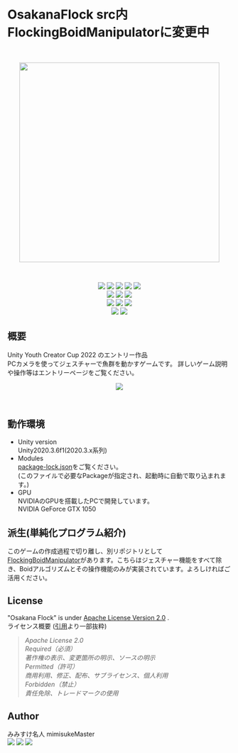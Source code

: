 # OsakanaFlock src内FlockingBoidManipulatorに変更中
<br><p align="center">
<img src="https://user-images.githubusercontent.com/81568941/188664081-43ba3a7b-7be9-4795-883f-4e51d3c2c28a.png" width="450px"></p>
<br><p align="center">
    <img src="https://img.shields.io/badge/build-passing-test.svg?&logo=github">
    [<img src="https://img.shields.io/github/stars/mimisukeMaster/FlockingBoidManipulator?color=yellow&logo=github">](https://github.com/mimisukeMaster/HandPoseBarracuda-Gesture-Boids/star)
    <img src="https://img.shields.io/badge/PRs-welcome-orange?logo=">
    [<img  src="https://img.shields.io/hexpm/l/plug?color=red&logo=apache">](https://www.apache.org/licenses/)
    <img src="https://img.shields.io/github/issues/mimisukeMaster/FlockingBoidManipulator"><br>
    <img src="https://img.shields.io/badge/Unity%202020.x-supported-blue.svg?&logo=unity">
    <img src="https://img.shields.io/badge/build Windows-successed-succeess.svg?&logo=windows"> 
    <img src="https://img.shields.io/badge/build WebGL-successed-succeess.svg?&logo=webgl"><br>
    <img src="https://img.shields.io/github/v/release/mimisukeMaster/FlockingBoidManipulator?color=green&include_prereleases&logo=gitbook&logoColor=white">
    <img src="https://img.shields.io/github/release-date/mimisukeMaster/FlockingBoidManipulator?color=yellowgreen">
    <img src="https://img.shields.io/github/downloads/mimisukeMaster/FlockingBoidManipulator/total?color=ff6"><br>
    <img src="https://img.shields.io/github/repo-size/mimisukeMaster/FlockingBoidManipulator?color=ff69b4">
    [<img src="https://img.shields.io/static/v1?logo=visualstudiocode&label=&message=Open%20in%20Visual%20Studio%20Code&labelColor=2c2c32&color=007acc&logoColor=007acc">](https://open.vscode.dev/mimisukeMaster/HandPoseBarracuda-Gasture-Boids)
    </p>


## 概要
Unity Youth Creator Cup 2022 のエントリー作品<br> 
PCカメラを使ってジェスチャーで魚群を動かすゲームです。
詳しいゲーム説明や操作等はエントリーページをご覧ください。
<br><p align="center">
    [<img src="https://img.shields.io/badge/Unity Youth Creator Cup 2022-Osakana Flock-blue?style=for-the-badge&logo=unity">](https://uycc.unity3d.jp/entry/2022/1545)
</p><br>
 


## 動作環境
- Unity version<br>
Unity2020.3.6f1(2020.3.x系列)
- Modules <br>
[package-lock.json](/Package-lock.json)をご覧ください。<br>
(このファイルで必要なPackageが指定され、起動時に自動で取り込まれます。)
- GPU<br>
NVIDIAのGPUを搭載したPCで開発しています。<br>
NVIDIA GeForce GTX 1050

## 派生(単純化プログラム紹介)
このゲームの作成過程で切り離し、別リポジトリとして[FlockingBoidManipulator](https://github.com/mimisukeMaster/FlockingBoidManipulator)があります。こちらはジェスチャー機能をすべて除き、Boidアルゴリズムとその操作機能のみが実装されています。よろしければご活用ください。

## License
"Osakana Flock" is under [Apache License Version 2.0](https://www.apache.org/licenses/) .<br>
ライセンス概要 ([引用](https://coliss.com/articles/build-websites/operation/work/choose-a-license-by-github.html)より一部抜粋)<br>
> *Apache License 2.0<br>
  Required（必須）<br>
  著作権の表示、変更箇所の明示、ソースの明示<br>
  Permitted（許可）<br>
  商用利用、修正、配布、サブライセンス、個人利用<br>
  Forbidden（禁止）<br>
  責任免除、トレードマークの使用*<br>

## Author
みみすけ名人 mimisukeMaster <br>
[<img src="https://img.shields.io/badge/-Twitter-%231DA1F2.svg?&style=flat-square&logo=twitter&logoColor=white">]( ://twitter.com/mimisukeMaster) [<img src="https://img.shields.io/badge/-ArtStation-artstation.svg?&style=flat-square&logo=artstation&logoColor=blue&color=gray">](https://www.artstation.com/mimisukemaster) [<img src="https://img.shields.io/badge/-Youtube-youtube.svg?&style=flat-square&logo=youtube&logoColor=white&color=red">](https://www.youtube.com/channel/UCWnmp8t4GJzcjBxhtgo9rKQ)

